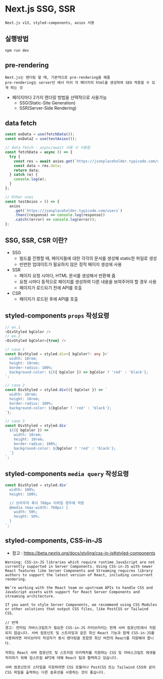 # Next.js SSG, SSR

    Next.js v13, styled-components, axios 사용

## 실행방법

    npm run dev

## pre-rendering

    Next.js는 렌더링 할 때, 기본적으로 pre-rendering을 해줌
    pre-rendering는 server단 에서 미리 각 페이지의 html을 생성하여 SEO 적용할 수 있게 하는 것

- 페이지마다 2가지 렌더링 방법을 선택적으로 사용가능
  - SSG(Static-Site Generation)
  - SSR(Server-Side Rendering)

## data fetch

```ts
const exData = use(fetchData());
const exData2 = use(testAxios());

// data fetch - async/await 사용 시 사용법
const fetchData = async () => {
  try {
    const res = await axios.get(`https://jsonplaceholder.typicode.com/users`);
    const data = res.data;
    return data;
  } catch (e) {
    console.log(e);
  }
};

// Other uses
const testAxios = () => {
  axios
    .get(`https://jsonplaceholder.typicode.com/users`)
    .then((response) => console.log(response))
    .catch((error) => console.log(error));
};
```

## SSG, SSR, CSR 이란?

- SSG
  - 빌드를 진행할 때, 페이지들에 대한 각각의 문서를 생성해 static한 파일로 생성
  - 빈번한 업데이트가 필요하지 않은 정적 페이지 생성에 사용
- SSR
  - 페이지 요청 시마다, HTML 문서를 생성해서 반환해 줌
  - 요청 시마다 동적으로 페이지를 생성하여 다른 내용을 보여주어야 할 경우 사용
  - 페이지가 로드되기 전에 API를 호출
- CSR
  - 페이지가 로드된 후에 API를 호출

## styled-components `props` 작성요령

```ts
// ex.1
<DivStyled bgColor />
// ex.2
<DivStyled bgColor={true} />

// case 1
const DivStyled = styled.div<{ bgColor?: any }>`
  width: 10rem;
  height: 10rem;
  border-radius: 100%;
  background-color: ${({ bgColor }) => bgColor ? 'red' : 'black'};
`;

// case 2
const DivStyled = styled.div(({ bgColor }) => `
  width: 10rem;
  height: 10rem;
  border-radius: 100%;
  background-color: ${bgColor ? 'red' : 'black'};
`);

// case 3
const DivStyled = styled.div`
  ${({ bgColor }) => `
    width: 10rem;
    height: 10rem;
    border-radius: 100%;
    background-color: ${bgColor ? 'red' : 'black'};
  `}
`;
```

## styled-components `media query` 작성요령

```ts
const DivStyled = styled.div`
  width: 100%;
  height: 100%;

  // 브라우저 폭이 768px 이하일 경우에 적용
  @media (max-width: 768px) {
    width: 50%;
    height: 50%;
  }
`;
```

## styled-components, CSS-in-JS

- 참고 : https://beta.nextjs.org/docs/styling/css-in-js#styled-components

```
Warning: CSS-in-JS libraries which require runtime JavaScript are not currently supported in Server Components. Using CSS-in-JS with newer React features like Server Components and Streaming requires library authors to support the latest version of React, including concurrent rendering.

We’re working with the React team on upstream APIs to handle CSS and JavaScript assets with support for React Server Components and streaming architecture.

If you want to style Server Components, we recommend using CSS Modules or other solutions that output CSS files, like PostCSS or Tailwind CSS.
```

```
// 번역
경고: 런타임 자바스크립트가 필요한 CSS-in-JS 라이브러리는 현재 서버 컴포넌트에서 지원되지 않습니다. 서버 컴포넌트 및 스트리밍과 같은 최신 React 기능과 함께 CSS-in-JS를 사용하려면 라이브러리 작성자가 동시 렌더링을 포함한 최신 버전의 React를 지원해야 합니다.

저희는 React 서버 컴포넌트 및 스트리밍 아키텍처를 지원하는 CSS 및 자바스크립트 에셋을 처리하기 위해 업스트림 API에 대해 React 팀과 협력하고 있습니다.

서버 컴포넌트의 스타일을 지정하려면 CSS 모듈이나 PostCSS 또는 Tailwind CSS와 같이 CSS 파일을 출력하는 다른 솔루션을 사용하는 것이 좋습니다.
```
